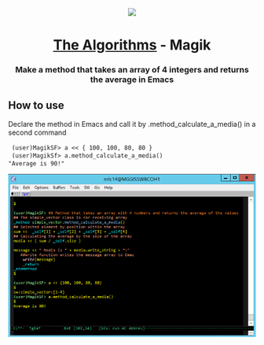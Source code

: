 
<div align="center">
<!-- Title: -->
  <a href="https://github.com/Mateus2314/Magik_Smallworld_the_Algorithms">
    <img src="https://siamz.gallerycdn.vsassets.io/extensions/siamz/smallworld-magik/1.5.2/1573561363325/Microsoft.VisualStudio.Services.Icons.Default" height="100">
  </a>
  <h1><a href="https://github.com/Mateus2314/Magik_Smallworld_the_Algorithms">The Algorithms</a> - Magik</h1>

  
  
<!-- Short description: -->
  <h3>Make a method that takes an array of 4 integers and returns the average in Emacs</h3>
</div>

## How to use

Declare the method in Emacs and call it by .method_calculate_a_media() in a second command

```magik
 (user)MagikSF> a << { 100, 100, 80, 80 }
 (user)MagikSf> a.method_calculate_a_media()
"Average is 90!"
 ```
![Bilby Stampede](https://github.com/Mateus2314/Magik_Smallworld_the_Algorithms/blob/main/Basic_sequential_structure/Exercise_with_method/calculate_a_media/picture/media_picture.png)
<!-- ## Getting Started

Open Source resource for learning object-oriented programming language with Magik on SmallWorld. #Magik_Smallworld_the_Algorithms

Read through our [Contribution Guidelines](CONTRIBUTING.md) before you contribute.

## Community Channels

We're on [Discord](https://discord.gg/c7MnfGFGa6) and [Gitter](https://gitter.im/TheAlgorithms)! Community channels are great for you to ask questions and get help. Please join us!

## List of Algorithms

See our [directory](DIRECTORY.md) for easier navigation and better overview of the project.
-->
